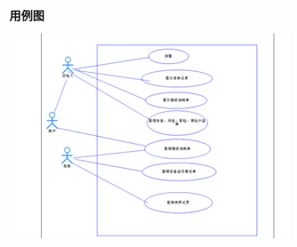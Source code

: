 ## 用例图
![image](https://github.com/mambaout88/kobebryant/blob/master/%E7%AC%AC%E4%BA%8C%E6%AC%A1%E4%BD%9C%E4%B8%9A/img/3.png)
